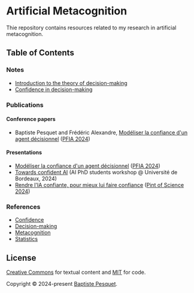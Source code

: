# Artificial Metacognition

Thie repository contains resources related to my research in artificial metacognition.

## Table of Contents

### Notes

- [Introduction to the theory of decision-making](notes/decision_making/README.md)
- [Confidence in decision-making](notes/confidence/README.md)

### Publications

#### Conference papers

- Baptiste Pesquet and Frédéric Alexandre, [Modéliser la confiance d'un agent décisionnel](publications/papers/Pesquet2024.pdf) ([PFIA 2024](https://pfia2024.univ-lr.fr/))

#### Presentations

- [Modéliser la confiance d'un agent décisionnel](publications/presentations/PFIA2024Pesquet.pdf) ([PFIA 2024](https://pfia2024.univ-lr.fr/))
- [Towards confident AI](publications/presentations/UBWorkshop_june2024.pdf) (AI PhD students workshop @ Université de Bordeaux, 2024)
- [Rendre l'IA confiante, pour mieux lui faire confiance](publications/presentations/PoS2024Pesquet.pdf) ([Pint of Science 2024](https://pintofscience.fr/))

### References

- [Confidence](references/confidence//)
- [Decision-making](references/decision-making/)
- [Metacognition](references/metacognition/)
- [Statistics](references/statistics/)

## License

[Creative Commons](LICENSE) for textual content and [MIT](CODE_LICENSE) for code.

Copyright © 2024-present [Baptiste Pesquet](https://bpesquet.fr).
